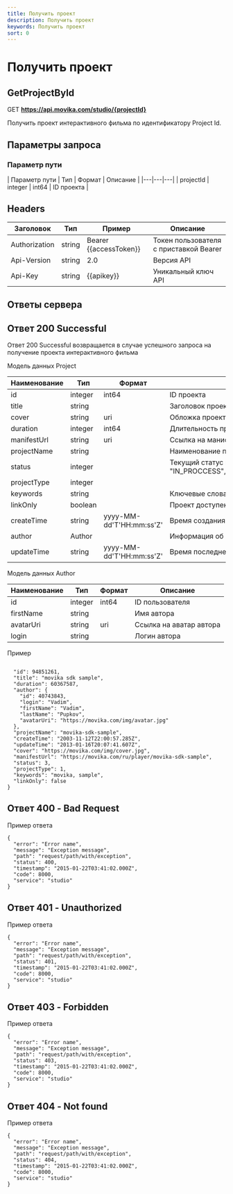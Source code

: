 ```yaml
---
title: Получить проект
description: Получить проект
keywords: Получить проект
sort: 0
---
```

 
# Получить проект 

## GetProjectById

GET **https://api.movika.com/studio/{projectId}**

Получить проект интерактивного фильма по идентификатору Project Id.


## Параметры запроса

### Параметр пути

| Параметр пути | Тип | Формат | Описание |
|---|---|---|
| projectId | integer | int64 | ID проекта |

## Headers

| Заголовок | Тип  | Пример | Описание |
|---|---|---|---|
| Authorization | string | Bearer {{accessToken}} | Токен пользователя с приставкой Bearer |
| Api-Version | string | 2.0 | Версия API | 
| Api-Key | string | {{apikey}} | Уникальный ключ API |


## Ответы сервера

## Ответ 200 Successful

Ответ 200 Successful возвращается в случае успешного запроса на получение проекта интерактивного фильма

Модель данных Project 

| Наименование | Тип | Формат | Описание |
|---|---|---|---|
| id | integer | int64| ID проекта |
| title | string| | Заголовок проекта |
| cover | string | uri| Обложка проекта |
| duration | integer | int64| Длительность проекта в секундах |
| manifestUrl | string | uri| Ссылка на манифест проекта интерактивного видео |
| projectName | string| | Наименование проекта |
| status | integer | | Текущий статус проекта. Возможные значения: ["0": "IN_PROCCESS","1":"DONE","2":"ERROR","3":"TO_DEPLOY"] |
| projectType | integer | | | Типо проекта. Возможные значения: [ "1":"Pro", "2":"LiteEditor"] |
| keywords | string| | Ключевые слова, описывающие содержание проекта |
| linkOnly | boolean | | Проект доступен только по ссылке (Да/Нет) |
| createTime | string | yyyy-MM-dd'T'HH:mm:ss'Z' | Время создания проекта |
| author | Author | | Информация об авторе проекта |
| updateTime | string | yyyy-MM-dd'T'HH:mm:ss'Z'| Время последнего редактирования проекта |

Модель данных Author

| Наименование | Тип | Формат | Описание |
|---|---|---|---|
| id | integer | int64 | ID пользователя |
| firstName | string || Имя автора|
| avatarUri | string | uri | Ссылка на аватар автора |
| login | string || Логин автора |

Пример

```

  "id": 94851261,
  "title": "movika sdk sample",
  "duration": 60367587,
  "author": {
    "id": 40743843,
    "login": "Vadim",
    "firstName": "Vadim",
    "lastName": "Pupkov",
    "avatarUri": "https://movika.com/img/avatar.jpg"
  },
  "projectName": "movika-sdk-sample",
  "createTime": "2003-11-12T22:00:57.285Z",
  "updateTime": "2013-01-16T20:07:41.607Z",
  "cover": "https://movika.com/img/cover.jpg",
  "manifestUrl": "https://movika.com/ru/player/movika-sdk-sample",
  "status": 3,
  "projectType": 1,
  "keywords": "movika, sample",
  "linkOnly": false
}
```



## Ответ 400 - Bad Request

Пример ответа

```
{
  "error": "Error name",
  "message": "Exception message",
  "path": "request/path/with/exception",
  "status": 400,
  "timestamp": "2015-01-22T03:41:02.000Z",
  "code": 8000,
  "service": "studio"
}
```


## Ответ 401 - Unauthorized

Пример ответа

```
{
  "error": "Error name",
  "message": "Exception message",
  "path": "request/path/with/exception",
  "status": 401,
  "timestamp": "2015-01-22T03:41:02.000Z",
  "code": 8000,
  "service": "studio"
}
```

## Ответ 403 - Forbidden

Пример ответа

```
{
  "error": "Error name",
  "message": "Exception message",
  "path": "request/path/with/exception",
  "status": 403,
  "timestamp": "2015-01-22T03:41:02.000Z",
  "code": 8000,
  "service": "studio"
}
```


## Ответ 404 - Not found

Пример ответа

```
{
  "error": "Error name",
  "message": "Exception message",
  "path": "request/path/with/exception",
  "status": 404,
  "timestamp": "2015-01-22T03:41:02.000Z",
  "code": 8000,
  "service": "studio"
}
```
